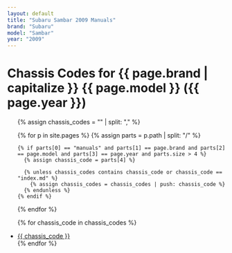 ```yaml
---
layout: default
title: "Subaru Sambar 2009 Manuals"
brand: "Subaru"
model: "Sambar"
year: "2009"
---
```


# Chassis Codes for {{ page.brand | capitalize }} {{ page.model }} ({{ page.year }})
<ul>
  {% assign chassis_codes = "" | split: "," %}

  {% for p in site.pages %}
    {% assign parts = p.path | split: "/" %}

    {% if parts[0] == "manuals" and parts[1] == page.brand and parts[2] == page.model and parts[3] == page.year and parts.size > 4 %}
      {% assign chassis_code = parts[4] %}

      {% unless chassis_codes contains chassis_code or chassis_code == "index.md" %}
        {% assign chassis_codes = chassis_codes | push: chassis_code %}
      {% endunless %}
    {% endif %}
  {% endfor %}

  {% for chassis_code in chassis_codes %}
    <li><a href="/manuals/{{ page.brand }}/{{ page.model }}/{{ page.year }}/{{ chassis_code }}/">{{ chassis_code }}</a></li>
  {% endfor %}
</ul>